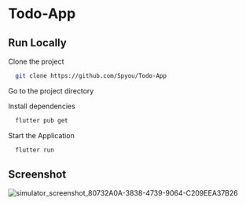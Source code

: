 # Todo-App
 
    
## Run Locally

Clone the project

```bash
  git clone https://github.com/Spyou/Todo-App
```

Go to the project directory

Install dependencies

```bash
  flutter pub get
```

Start the Application

```bash
  flutter run
```


## Screenshot


![simulator_screenshot_80732A0A-3838-4739-9064-C209EEA37B26](https://github.com/Spyou/Todo-App/assets/88382789/e6af3e5c-9888-46b1-bf13-e382ea98a28b)



